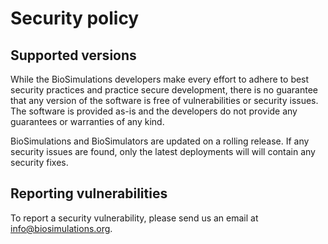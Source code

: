 # Security policy

## Supported versions
While the BioSimulations developers make every effort to adhere to best security practices and practice secure development, there is no guarantee that any version of the software is free of vulnerabilities or security issues. The software is provided as-is and the developers do not provide any guarantees or warranties of any kind.

BioSimulations and BioSimulators are updated on a rolling release. If any security issues are found, only the latest deployments will will contain any security fixes.

## Reporting vulnerabilities

To report a security vulnerability, please send us an email at [info@biosimulations.org](mailto:info@biosimulations.org).